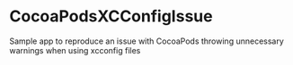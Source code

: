# CocoaPodsXCConfigIssue
Sample app to reproduce an issue with CocoaPods throwing unnecessary warnings when using xcconfig files

